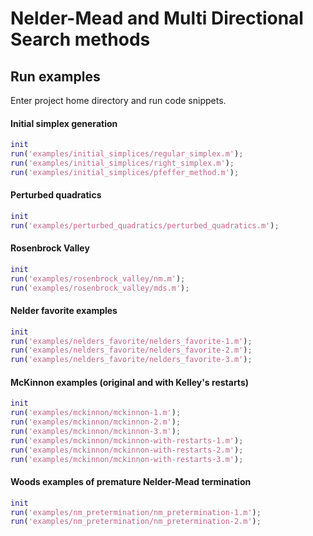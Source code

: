 # Nelder-Mead and Multi Directional Search methods

## Run examples

Enter project home directory and run code snippets.

#### Initial simplex generation

```matlab
init
run('examples/initial_simplices/regular_simplex.m');
run('examples/initial_simplices/right_simplex.m');
run('examples/initial_simplices/pfeffer_method.m');
```

#### Perturbed quadratics

```matlab
init
run('examples/perturbed_quadratics/perturbed_quadratics.m');
```

#### Rosenbrock Valley

```matlab
init
run('examples/rosenbrock_valley/nm.m');
run('examples/rosenbrock_valley/mds.m');
```

#### Nelder favorite examples

```matlab
init
run('examples/nelders_favorite/nelders_favorite-1.m');
run('examples/nelders_favorite/nelders_favorite-2.m');
run('examples/nelders_favorite/nelders_favorite-3.m');
```

#### McKinnon examples (original and with Kelley's restarts)

```matlab
init
run('examples/mckinnon/mckinnon-1.m');
run('examples/mckinnon/mckinnon-2.m');
run('examples/mckinnon/mckinnon-3.m');
run('examples/mckinnon/mckinnon-with-restarts-1.m');
run('examples/mckinnon/mckinnon-with-restarts-2.m');
run('examples/mckinnon/mckinnon-with-restarts-3.m');
```

#### Woods examples of premature Nelder-Mead termination

```matlab
init
run('examples/nm_pretermination/nm_pretermination-1.m');
run('examples/nm_pretermination/nm_pretermination-2.m');
```
